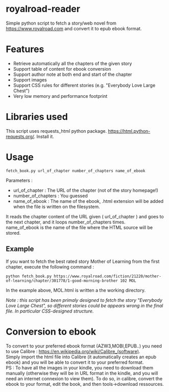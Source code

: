 # royalroad-reader
Simple python script to fetch a story/web novel from https://www.royalroad.com and convert it to epub ebook format.

# Features

* Retrieve automatically all the chapters of the given story
* Support table of content for ebook conversion
* Support author note at both end and start of the chapter
* Support images
* Support CSS rules for different stories (e.g. "Everybody Love Large Chest")
* Very low memory and performance footprint


# Libraries used

This script uses requests_html python package. https://html.python-requests.org/. Install it. 

# Usage

    fetch_book.py url_of_chapter number_of_chapters name_of_ebook

Parameters :  

* url_of_chapter : The URL of the chapter (not of the story homepage!)
* number_of_chapters : You guessed
* name_of_ebook : The name of the ebook, .html extension will be added when the file is written on the filesystem. 

It reads the chapter content of the URL given ( url_of_chapter ) and goes to the next chapter, and it loops number_of_chapters times.  
name_of_ebook is the name of the file where the HTML source will be stored.  

## Example  

If you want to fetch the best rated story Mother of Learning from the first chapter, execute the following command :

    python fetch_book.py https://www.royalroad.com/fiction/21220/mother-of-learning/chapter/301778/1-good-morning-brother 102 MOL
  
In the example above, MOL.html is written a the working directory.

*Note : this script has been primaly designed to fetch the story "Everybody Love Large Chest", so different stories could be appears wrong in the final file. In particular CSS-designed structure.*

# Conversion to ebook

To convert to your preferred ebook format (AZW3,MOBI,EPUB..) you need to use Calibre : https://en.wikipedia.org/wiki/Calibre_(software).  
Simply import the html file into Calibre (it automatically creates an epub ebook) and you will be able to convert it to your preferred format.  
PS : To have all the images in your kindle, you need to download them manually (otherwise they will be in URL format in the kindle, and you will need an internet connexion to view them). To do so, in calibre, convert the ebook to your format, edit the book, and then tools->download ressources.
